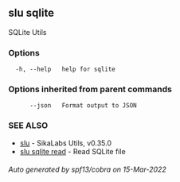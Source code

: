 ## slu sqlite

SQLite Utils

### Options

```
  -h, --help   help for sqlite
```

### Options inherited from parent commands

```
      --json   Format output to JSON
```

### SEE ALSO

* [slu](slu.md)	 - SikaLabs Utils, v0.35.0
* [slu sqlite read](slu_sqlite_read.md)	 - Read SQLite file

###### Auto generated by spf13/cobra on 15-Mar-2022
